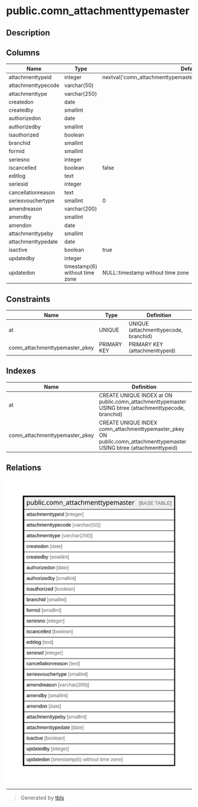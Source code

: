 # public.comn_attachmenttypemaster

## Description

## Columns

| Name | Type | Default | Nullable | Children | Parents | Comment |
| ---- | ---- | ------- | -------- | -------- | ------- | ------- |
| attachmenttypeid | integer | nextval('comn_attachmenttypemaster_attachmenttypeid_seq'::regclass) | false |  |  |  |
| attachmenttypecode | varchar(50) |  | false |  |  |  |
| attachmenttype | varchar(250) |  | false |  |  |  |
| createdon | date |  | true |  |  |  |
| createdby | smallint |  | true |  |  |  |
| authorizedon | date |  | true |  |  |  |
| authorizedby | smallint |  | true |  |  |  |
| isauthorized | boolean |  | true |  |  |  |
| branchid | smallint |  | true |  |  |  |
| formid | smallint |  | false |  |  |  |
| seriesno | integer |  | true |  |  |  |
| iscancelled | boolean | false | true |  |  |  |
| editlog | text |  | true |  |  |  |
| seriesid | integer |  | true |  |  |  |
| cancellationreason | text |  | true |  |  |  |
| seriesvouchertype | smallint | 0 | true |  |  |  |
| amendreason | varchar(200) |  | true |  |  |  |
| amendby | smallint |  | true |  |  |  |
| amendon | date |  | true |  |  |  |
| attachmenttypeby | smallint |  | true |  |  |  |
| attachmenttypedate | date |  | true |  |  |  |
| isactive | boolean | true | true |  |  |  |
| updatedby | integer |  | true |  |  |  |
| updatedon | timestamp(6) without time zone | NULL::timestamp without time zone | true |  |  |  |

## Constraints

| Name | Type | Definition |
| ---- | ---- | ---------- |
| at | UNIQUE | UNIQUE (attachmenttypecode, branchid) |
| comn_attachmenttypemaster_pkey | PRIMARY KEY | PRIMARY KEY (attachmenttypeid) |

## Indexes

| Name | Definition |
| ---- | ---------- |
| at | CREATE UNIQUE INDEX at ON public.comn_attachmenttypemaster USING btree (attachmenttypecode, branchid) |
| comn_attachmenttypemaster_pkey | CREATE UNIQUE INDEX comn_attachmenttypemaster_pkey ON public.comn_attachmenttypemaster USING btree (attachmenttypeid) |

## Relations

![er](public.comn_attachmenttypemaster.svg)

---

> Generated by [tbls](https://github.com/k1LoW/tbls)

